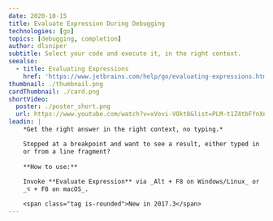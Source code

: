 ```yaml
---
date: 2020-10-15
title: Evaluate Expression During Debugging
technologies: [go]
topics: [debugging, completion]
author: dlsniper
subtitle: Select your code and execute it, in the right context.
seealso:
  - title: Evaluating Expressions
    href: 'https://www.jetbrains.com/help/go/evaluating-expressions.html'
thumbnail: ./thumbnail.png
cardThumbnail: ./card.png
shortVideo:
  poster: ./poster_short.png
  url: https://www.youtube.com/watch?v=xVovi-VOkt0&list=PLM-t1Z4tbFfnXnghmtk6WVz10_pivOw25&index=26&t=0s
leadin: |
    *Get the right answer in the right context, no typing.*

    Stopped at a breakpoint and want to see a result, either typed in
    or from a line fragment?
    
    **How to use:**
    
    Invoke **Evaluate Expression** via _Alt + F8 on Windows/Linux_ or
    _⌥ + F8 on macOS_.

    <span class="tag is-rounded">New in 2017.3</span>
---
```

